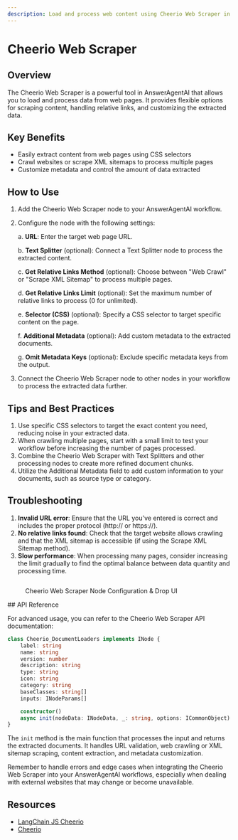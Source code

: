 ```yaml
---
description: Load and process web content using Cheerio Web Scraper in AnswerAgentAI
---
```


# Cheerio Web Scraper

## Overview

The Cheerio Web Scraper is a powerful tool in AnswerAgentAI that allows you to load and process data from web pages. It provides flexible options for scraping content, handling relative links, and customizing the extracted data.

## Key Benefits

-   Easily extract content from web pages using CSS selectors
-   Crawl websites or scrape XML sitemaps to process multiple pages
-   Customize metadata and control the amount of data extracted

## How to Use

1. Add the Cheerio Web Scraper node to your AnswerAgentAI workflow.
2. Configure the node with the following settings:

    a. **URL**: Enter the target web page URL.

    b. **Text Splitter** (optional): Connect a Text Splitter node to process the extracted content.

    c. **Get Relative Links Method** (optional): Choose between "Web Crawl" or "Scrape XML Sitemap" to process multiple pages.

    d. **Get Relative Links Limit** (optional): Set the maximum number of relative links to process (0 for unlimited).

    e. **Selector (CSS)** (optional): Specify a CSS selector to target specific content on the page.

    f. **Additional Metadata** (optional): Add custom metadata to the extracted documents.

    g. **Omit Metadata Keys** (optional): Exclude specific metadata keys from the output.

3. Connect the Cheerio Web Scraper node to other nodes in your workflow to process the extracted data further.

## Tips and Best Practices

1. Use specific CSS selectors to target the exact content you need, reducing noise in your extracted data.
2. When crawling multiple pages, start with a small limit to test your workflow before increasing the number of pages processed.
3. Combine the Cheerio Web Scraper with Text Splitters and other processing nodes to create more refined document chunks.
4. Utilize the Additional Metadata field to add custom information to your documents, such as source type or category.

## Troubleshooting

1. **Invalid URL error**: Ensure that the URL you've entered is correct and includes the proper protocol (http:// or https://).
2. **No relative links found**: Check that the target website allows crawling and that the XML sitemap is accessible (if using the Scrape XML Sitemap method).
3. **Slow performance**: When processing many pages, consider increasing the limit gradually to find the optimal balance between data quantity and processing time.

<!-- TODO: Screenshot of the Cheerio Web Scraper node configuration panel -->
<figure><img src="/.gitbook/assets/screenshots/cheeriowebscraper.png" alt="" /><figcaption><p> Cheerio Web Scraper Node Configuration &#x26; Drop UI</p></figcaption></figure>
## API Reference

For advanced usage, you can refer to the Cheerio Web Scraper API documentation:

```typescript
class Cheerio_DocumentLoaders implements INode {
    label: string
    name: string
    version: number
    description: string
    type: string
    icon: string
    category: string
    baseClasses: string[]
    inputs: INodeParams[]

    constructor()
    async init(nodeData: INodeData, _: string, options: ICommonObject): Promise<any>
}
```

The `init` method is the main function that processes the input and returns the extracted documents. It handles URL validation, web crawling or XML sitemap scraping, content extraction, and metadata customization.

Remember to handle errors and edge cases when integrating the Cheerio Web Scraper into your AnswerAgentAI workflows, especially when dealing with external websites that may change or become unavailable.

## Resources

-   [LangChain JS Cheerio](https://js.langchain.com/docs/integrations/document_loaders/web_loaders/web_cheerio)
-   [Cheerio](https://cheerio.js.org/)
